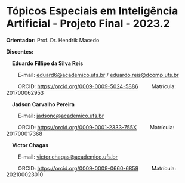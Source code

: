 # Tópicos Especiais em Inteligência Artificial - Projeto Final - 2023.2


**Orientador:** Prof. Dr. Hendrik Macedo

**Discentes:**

&nbsp;&nbsp;&nbsp;&nbsp;**Eduardo Fillipe da Silva Reis**

&nbsp;&nbsp;&nbsp;&nbsp;&nbsp;&nbsp;&nbsp;&nbsp;E-mail: eduard6@academico.ufs.br / eduardo.reis@dcomp.ufs.br

&nbsp;&nbsp;&nbsp;&nbsp;&nbsp;&nbsp;&nbsp;&nbsp;ORCID: https://orcid.org/0009-0009-5024-5886
&nbsp;&nbsp;&nbsp;&nbsp;&nbsp;&nbsp;&nbsp;&nbsp;Matrícula: 201700062953

&nbsp;&nbsp;&nbsp;&nbsp;**Jadson Carvalho Pereira**

&nbsp;&nbsp;&nbsp;&nbsp;&nbsp;&nbsp;&nbsp;&nbsp;E-mail: jadsonc@academico.ufs.br

&nbsp;&nbsp;&nbsp;&nbsp;&nbsp;&nbsp;&nbsp;&nbsp;ORCID: https://orcid.org/0009-0001-2333-755X
&nbsp;&nbsp;&nbsp;&nbsp;&nbsp;&nbsp;&nbsp;&nbsp;Matrícula: 201700017368

&nbsp;&nbsp;&nbsp;&nbsp;**Victor Chagas**

&nbsp;&nbsp;&nbsp;&nbsp;&nbsp;&nbsp;&nbsp;&nbsp;E-mail: victor.chagas@academico.ufs.br

&nbsp;&nbsp;&nbsp;&nbsp;&nbsp;&nbsp;&nbsp;&nbsp;ORCID: https://orcid.org/0009-0009-0660-6859
&nbsp;&nbsp;&nbsp;&nbsp;&nbsp;&nbsp;&nbsp;&nbsp;Matrícula: 202100023010
